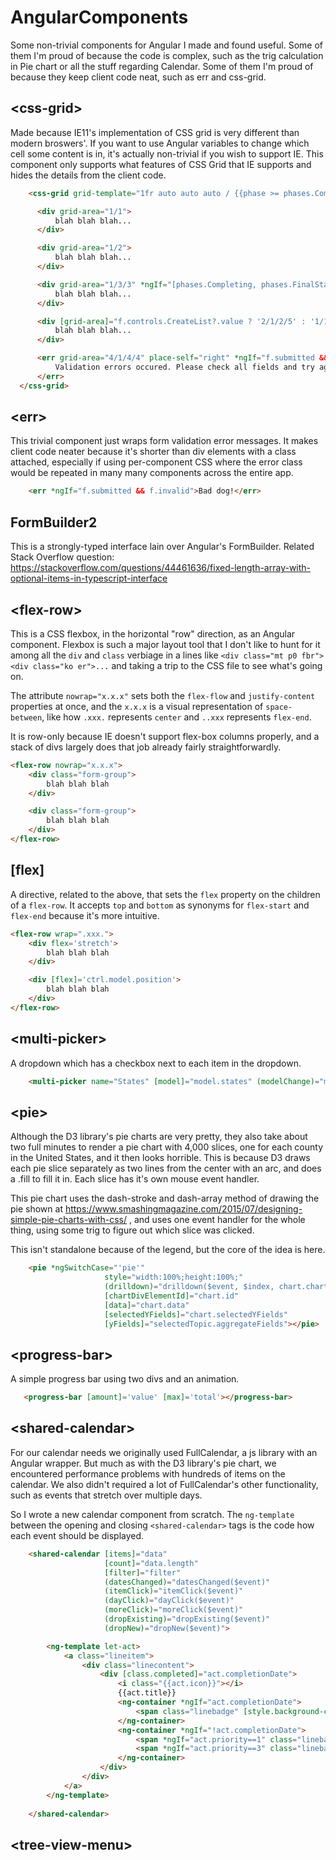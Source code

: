 # AngularComponents
Some non-trivial components for Angular I made and found useful.  Some of them I'm proud of because the code is complex, such as the trig calculation in Pie chart or all the stuff regarding Calendar.  Some of them I'm proud of because they keep client code neat, such as err and css-grid.

## &lt;css-grid&gt;
  
  Made because IE11's implementation of CSS grid is very different than modern broswers'.  If you want to use Angular variables to change which cell some content is in, it's actually non-trivial if you wish to support IE.  This component only supports what features of CSS Grid that IE supports and hides the details from the client code. 
  
  ```html
      <css-grid grid-template="1fr auto auto auto / {{phase >= phases.Completing ? '3fr 2fr 2fr' : '3fr 3fr 1fr'}}" column-gap="{{phase >= phases.Completing ? '25px' : '50px'}}" row-gap="0px">

        <div grid-area="1/1">
            blah blah blah...
        </div>

        <div grid-area="1/2">
            blah blah blah...
        </div>

        <div grid-area="1/3/3" *ngIf="[phases.Completing, phases.FinalStatus].contains(phase)">
            blah blah blah...
        </div>

        <div [grid-area]="f.controls.CreateList?.value ? '2/1/2/5' : '1/1/1/5'">
            blah blah blah...
        </div>

        <err grid-area="4/1/4/4" place-self="right" *ngIf="f.submitted && f.invalid">
            Validation errors occured. Please check all fields and try again.
        </err>
    </css-grid>
```
    
## &lt;err&gt;

This trivial component just wraps form validation error messages.  It makes client code neater because it's shorter than div elements with a class attached, especially if using per-component CSS where the error class would be repeated in many many components across the entire app. 

```html
    <err *ngIf="f.submitted && f.invalid">Bad dog!</err>
```

## FormBuilder2

This is a strongly-typed interface lain over Angular's FormBuilder.  Related Stack Overflow question: https://stackoverflow.com/questions/44461636/fixed-length-array-with-optional-items-in-typescript-interface 

## &lt;flex-row&gt;

This is a CSS flexbox, in the horizontal "row" direction, as an Angular component.  Flexbox is such a major layout tool that I don't like to hunt for it among all the `div` and `class` verbiage in a lines like `<div class="mt p0 fbr"><div class="ko er">...` and taking a trip to the CSS file to see what's going on. 

The attribute `nowrap="x.x.x"` sets both the `flex-flow` and `justify-content` properties at once, and the `x.x.x` is a visual representation of `space-between`, like how `.xxx.` represents `center` and `..xxx` represents `flex-end`.

It is row-only because IE doesn't support flex-box columns properly, and a stack of divs largely does that job already fairly straightforwardly.

```html
<flex-row nowrap="x.x.x">
    <div class="form-group">
        blah blah blah
    </div>

    <div class="form-group">
        blah blah blah
    </div>
</flex-row>
```

## [flex]

A directive, related to the above, that sets the `flex` property on the children of a `flex-row`.  It accepts `top` and `bottom` as synonyms for `flex-start` and `flex-end` because it's more intuitive.

```html
<flex-row wrap=".xxx.">
    <div flex='stretch'>
        blah blah blah
    </div>

    <div [flex]='ctrl.model.position'>
        blah blah blah
    </div>
</flex-row>
```

## &lt;multi-picker&gt;

A dropdown which has a checkbox next to each item in the dropdown. 

```html
    <multi-picker name="States" [model]="model.states" (modelChange)="model.states = $event;" [data]="states" placeholder="Choose states..."></multi-picker>
```

## &lt;pie&gt;

Although the D3 library's pie charts are very pretty, they also take about two full minutes to render a pie chart with 4,000 slices, one for each county in the United States, and it then looks horrible.  This is because D3 draws each pie slice separately as two lines from the center with an arc, and does a .fill to fill it in. Each slice has it's own mouse event handler. 

This pie chart uses the dash-stroke and dash-array method of drawing the pie shown at https://www.smashingmagazine.com/2015/07/designing-simple-pie-charts-with-css/ , and uses one event handler for the whole thing, using some trig to figure out which slice was clicked.

This isn't standalone because of the legend, but the core of the idea is here.

```html
    <pie *ngSwitchCase="'pie'"
                     style="width:100%;height:100%;"
                     (drilldown)="drilldown($event, $index, chart.chartType)"
                     [chartDivElementId]="chart.id"
                     [data]="chart.data"
                     [selectedYFields]="chart.selectedYFields"
                     [yFields]="selectedTopic.aggregateFields"></pie>
```


## &lt;progress-bar&gt;

A simple progress bar using two divs and an animation.

```html
   <progress-bar [amount]='value' [max]='total'></progress-bar>
```

## &lt;shared-calendar&gt;

For our calendar needs we originally used FullCalendar, a js library with an Angular wrapper.  But much as with the D3 library's pie chart, we encountered performance problems with hundreds of items on the calendar.  We also didn't required a lot of FullCalendar's other functionality, such as events that stretch over multiple days.

So I wrote a new calendar component from scratch.  The `ng-template` between the opening and closing `<shared-calendar>` tags is the code how each event should be displayed. 

```html
    <shared-calendar [items]="data"
                     [count]="data.length" 
                     [filter]="filter"
                     (datesChanged)="datesChanged($event)" 
                     (itemClick)="itemClick($event)"
                     (dayClick)="dayClick($event)"
                     (moreClick)="moreClick($event)"
                     (dropExisting)="dropExisting($event)"
                     (dropNew)="dropNew($event)">

        <ng-template let-act>
            <a class="lineitem">
                <div class="linecontent">
                    <div [class.completed]="act.completionDate">
                        <i class="{{act.icon}}"></i> 
                        {{act.title}}
                        <ng-container *ngIf="act.completionDate">
                            <span class="linebadge" [style.background-color]="act.color"><i class="fa fa-check"></i></span>
                        </ng-container>
                        <ng-container *ngIf="!act.completionDate">
                            <span *ngIf="act.priority==1" class="linebadge"><i class="fa fa-arrow-up"></i></span>
                            <span *ngIf="act.priority==3" class="linebadge"><i class="fa fa-arrow-down"></i></span>
                        </ng-container>
                    </div>
                </div>
            </a>
        </ng-template>
      
    </shared-calendar>
```

## &lt;tree-view-menu&gt;

